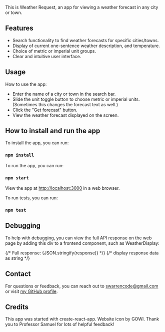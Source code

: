 This is Weather Request, an app for viewing a weather forecast in any city or town.

## Features

- Search functionality to find weather forecasts for specific cities/towns.
- Display of current one-sentence weather description, and temperature.
- Choice of metric or imperial unit groups.
- Clear and intuitive user interface.

## Usage

How to use the app:

- Enter the name of a city or town in the search bar.
- Slide the unit toggle button to choose metric or imperial units. (Sometimes this changes the forecast text as well.) 
- Click the "Get forecast" button.
- View the weather forecast displayed on the screen.

## How to install and run the app

To install the app, you can run:

### `npm install`

To run the app, you can run:

### `npm start`

View the app at [http://localhost:3000](http://localhost:3000) in a web browser.

To run tests, you can run:

### `npm test`

## Debugging

To help with debugging, you can view the full API response on the web page by adding this div to a frontend component, such as WeatherDisplay:

<div>
    {/* Full response: {JSON.stringify(response)} */}
    {/* display response data as string */}
</div>

## Contact

For questions or feedback, you can reach out to [swarrencode@gmail.com](mailto:swarrencode@gmail.com) or visit [my GitHub profile](https://github.com/sarahcode2112).

## Credits

This app was started with create-react-app.
Website icon by GOWI.
Thank you to Professor Samuel for lots of helpful feedback!